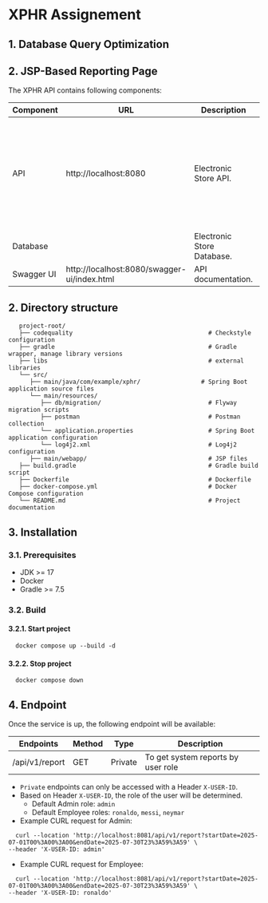 # XPHR Assignement

## 1. Database Query Optimization
## 2. JSP-Based Reporting Page

The XPHR API contains following components:

| Component  | URL                                         | Description                | Language                                                                              |
|------------|---------------------------------------------|----------------------------|---------------------------------------------------------------------------------------|
| API        | http://localhost:8080                       | Electronic Store API.      | Java, Spring, JPA, Flyway, Lombok, Log4j2, Swagger, JUnit, Mokito, Checkstyle, Jacoco |
| Database   |                                             | Electronic Store Database. | Postgres                                                                              |
| Swagger UI | http://localhost:8080/swagger-ui/index.html | API documentation.         | HTML                                                                                  |

## 2. Directory structure

```plaintext
   project-root/
   ├── codequality                                      # Checkstyle configuration
   ├── gradle                                           # Gradle wrapper, manage library versions
   ├── libs                                             # external libraries
   └── src/
      ├── main/java/com/example/xphr/                 # Spring Boot application source files
      └── main/resources/
         ├── db/migration/                              # Flyway migration scripts
         ├── postman                                    # Postman collection
         └── application.properties                     # Spring Boot application configuration
         └── log4j2.xml                                 # Log4j2 configuration
      ├── main/webapp/                                  # JSP files
   ├── build.gradle                                     # Gradle build script
   ├── Dockerfile                                       # Dockerfile
   ├── docker-compose.yml                               # Docker Compose configuration
   └── README.md                                        # Project documentation
   ```

## 3. Installation

### 3.1. Prerequisites

- JDK >= 17
- Docker
- Gradle >= 7.5

### 3.2. Build

#### 3.2.1. Start project

```shell
  docker compose up --build -d
```

#### 3.2.2. Stop project

```shell
  docker compose down
```

## 4. Endpoint
Once the service is up, the following endpoint will be available:

| Endpoints         | Method | Type    | Description                        |
|-------------------|--------|---------|------------------------------------|
| /api/v1/report    | GET    | Private | To get system reports by user role |


- `Private` endpoints can only be accessed with a Header `X-USER-ID`.
- Based on Header `X-USER-ID`, the role of the user will be determined.
  - Default Admin role: `admin`
  - Default Employee roles: `ronaldo`, `messi`, `neymar`
- Example CURL request for Admin:
```shell
  curl --location 'http://localhost:8081/api/v1/report?startDate=2025-07-01T00%3A00%3A00&endDate=2025-07-30T23%3A59%3A59' \
--header 'X-USER-ID: admin'
```
- Example CURL request for Employee:
```shell
  curl --location 'http://localhost:8081/api/v1/report?startDate=2025-07-01T00%3A00%3A00&endDate=2025-07-30T23%3A59%3A59' \
--header 'X-USER-ID: ronaldo'
```